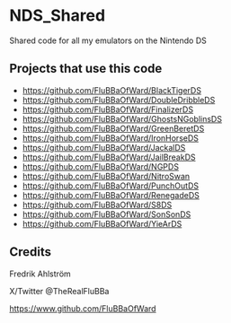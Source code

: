 # NDS_Shared

Shared code for all my emulators on the Nintendo DS

## Projects that use this code

* https://github.com/FluBBaOfWard/BlackTigerDS
* https://github.com/FluBBaOfWard/DoubleDribbleDS
* https://github.com/FluBBaOfWard/FinalizerDS
* https://github.com/FluBBaOfWard/GhostsNGoblinsDS
* https://github.com/FluBBaOfWard/GreenBeretDS
* https://github.com/FluBBaOfWard/IronHorseDS
* https://github.com/FluBBaOfWard/JackalDS
* https://github.com/FluBBaOfWard/JailBreakDS
* https://github.com/FluBBaOfWard/NGPDS
* https://github.com/FluBBaOfWard/NitroSwan
* https://github.com/FluBBaOfWard/PunchOutDS
* https://github.com/FluBBaOfWard/RenegadeDS
* https://github.com/FluBBaOfWard/S8DS
* https://github.com/FluBBaOfWard/SonSonDS
* https://github.com/FluBBaOfWard/YieArDS

## Credits

Fredrik Ahlström

X/Twitter @TheRealFluBBa

https://www.github.com/FluBBaOfWard
